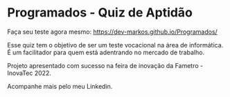 # Programados - Quiz de Aptidão

Faça seu teste agora mesmo: https://dev-markos.github.io/Programados/

Esse quiz tem o objetivo de ser um teste vocacional na área de informática. É um facilitador para quem está adentrando no mercado de trabalho.

Projeto apresentado com sucesso na feira de inovação da Fametro - InovaTec 2022. 

Acompanhe mais pelo meu Linkedin.
